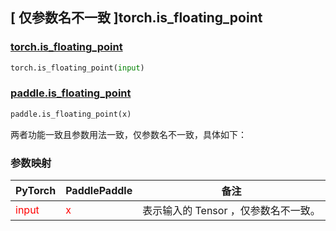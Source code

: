 ## [ 仅参数名不一致 ]torch.is_floating_point

### [torch.is_floating_point](https://pytorch.org/docs/stable/generated/torch.is_floating_point.html?highlight=is_floating_point#torch.is_floating_point)

```python
torch.is_floating_point(input)
```

### [paddle.is_floating_point](https://www.paddlepaddle.org.cn/documentation/docs/zh/api/paddle/is_floating_point_cn.html#is-floating-point)

```python
paddle.is_floating_point(x)
```

两者功能一致且参数用法一致，仅参数名不一致，具体如下：
### 参数映射
| PyTorch       | PaddlePaddle | 备注                                                   |
| ------------- | ------------ | ------------------------------------------------------ |
| <font color='red'> input </font> | <font color='red'> x </font> | 表示输入的 Tensor ，仅参数名不一致。  |
